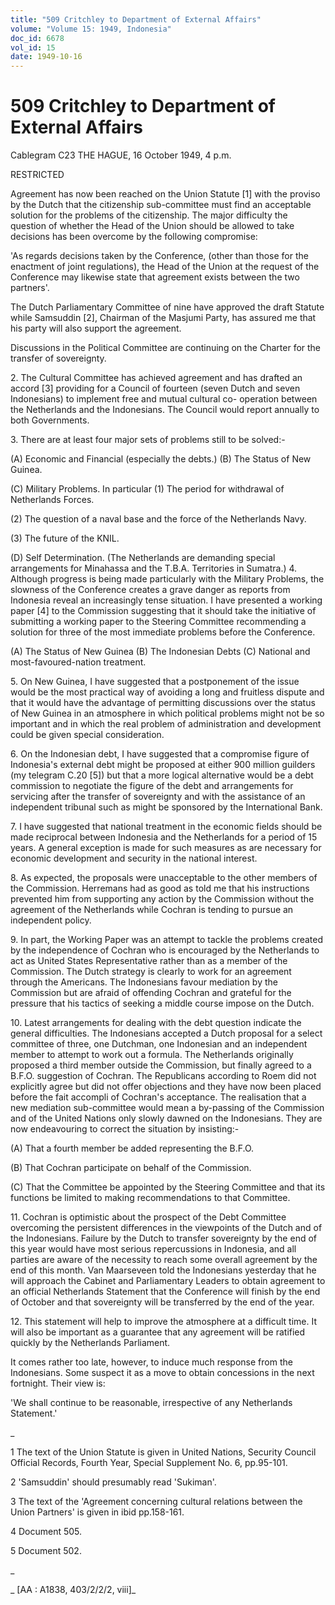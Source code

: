 ```yaml
---
title: "509 Critchley to Department of External Affairs"
volume: "Volume 15: 1949, Indonesia"
doc_id: 6678
vol_id: 15
date: 1949-10-16
---
```


# 509 Critchley to Department of External Affairs

Cablegram C23 THE HAGUE, 16 October 1949, 4 p.m.

RESTRICTED

Agreement has now been reached on the Union Statute [1] with the proviso by the Dutch that the citizenship sub-committee must find an acceptable solution for the problems of the citizenship. The major difficulty the question of whether the Head of the Union should be allowed to take decisions has been overcome by the following compromise:

'As regards decisions taken by the Conference, (other than those for the enactment of joint regulations), the Head of the Union at the request of the Conference may likewise state that agreement exists between the two partners'.

The Dutch Parliamentary Committee of nine have approved the draft Statute while Samsuddin [2], Chairman of the Masjumi Party, has assured me that his party will also support the agreement.

Discussions in the Political Committee are continuing on the Charter for the transfer of sovereignty.

2\. The Cultural Committee has achieved agreement and has drafted an accord [3] providing for a Council of fourteen (seven Dutch and seven Indonesians) to implement free and mutual cultural co- operation between the Netherlands and the Indonesians. The Council would report annually to both Governments.

3\. There are at least four major sets of problems still to be solved:-

(A) Economic and Financial (especially the debts.) (B) The Status of New Guinea.

(C) Military Problems. In particular (1) The period for withdrawal of Netherlands Forces.

(2) The question of a naval base and the force of the Netherlands Navy.

(3) The future of the KNIL.

(D) Self Determination. (The Netherlands are demanding special arrangements for Minahassa and the T.B.A. Territories in Sumatra.) 4. Although progress is being made particularly with the Military Problems, the slowness of the Conference creates a grave danger as reports from Indonesia reveal an increasingly tense situation. I have presented a working paper [4] to the Commission suggesting that it should take the initiative of submitting a working paper to the Steering Committee recommending a solution for three of the most immediate problems before the Conference.

(A) The Status of New Guinea (B) The Indonesian Debts (C) National and most-favoured-nation treatment.

5\. On New Guinea, I have suggested that a postponement of the issue would be the most practical way of avoiding a long and fruitless dispute and that it would have the advantage of permitting discussions over the status of New Guinea in an atmosphere in which political problems might not be so important and in which the real problem of administration and development could be given special consideration.

6\. On the Indonesian debt, I have suggested that a compromise figure of Indonesia's external debt might be proposed at either 900 million guilders (my telegram C.20 [5]) but that a more logical alternative would be a debt commission to negotiate the figure of the debt and arrangements for servicing after the transfer of sovereignty and with the assistance of an independent tribunal such as might be sponsored by the International Bank.

7\. I have suggested that national treatment in the economic fields should be made reciprocal between Indonesia and the Netherlands for a period of 15 years. A general exception is made for such measures as are necessary for economic development and security in the national interest.

8\. As expected, the proposals were unacceptable to the other members of the Commission. Herremans had as good as told me that his instructions prevented him from supporting any action by the Commission without the agreement of the Netherlands while Cochran is tending to pursue an independent policy.

9\. In part, the Working Paper was an attempt to tackle the problems created by the independence of Cochran who is encouraged by the Netherlands to act as United States Representative rather than as a member of the Commission. The Dutch strategy is clearly to work for an agreement through the Americans. The Indonesians favour mediation by the Commission but are afraid of offending Cochran and grateful for the pressure that his tactics of seeking a middle course impose on the Dutch.

10\. Latest arrangements for dealing with the debt question indicate the general difficulties. The Indonesians accepted a Dutch proposal for a select committee of three, one Dutchman, one Indonesian and an independent member to attempt to work out a formula. The Netherlands originally proposed a third member outside the Commission, but finally agreed to a B.F.O. suggestion of Cochran. The Republicans according to Roem did not explicitly agree but did not offer objections and they have now been placed before the fait accompli of Cochran's acceptance. The realisation that a new mediation sub-committee would mean a by-passing of the Commission and of the United Nations only slowly dawned on the Indonesians. They are now endeavouring to correct the situation by insisting:-

(A) That a fourth member be added representing the B.F.O.

(B) That Cochran participate on behalf of the Commission.

(C) That the Committee be appointed by the Steering Committee and that its functions be limited to making recommendations to that Committee.

11\. Cochran is optimistic about the prospect of the Debt Committee overcoming the persistent differences in the viewpoints of the Dutch and of the Indonesians. Failure by the Dutch to transfer sovereignty by the end of this year would have most serious repercussions in Indonesia, and all parties are aware of the necessity to reach some overall agreement by the end of this month. Van Maarseveen told the Indonesians yesterday that he will approach the Cabinet and Parliamentary Leaders to obtain agreement to an official Netherlands Statement that the Conference will finish by the end of October and that sovereignty will be transferred by the end of the year.

12\. This statement will help to improve the atmosphere at a difficult time. It will also be important as a guarantee that any agreement will be ratified quickly by the Netherlands Parliament.

It comes rather too late, however, to induce much response from the Indonesians. Some suspect it as a move to obtain concessions in the next fortnight. Their view is:

'We shall continue to be reasonable, irrespective of any Netherlands Statement.'

_

1 The text of the Union Statute is given in United Nations, Security Council Official Records, Fourth Year, Special Supplement No. 6, pp.95-101.

2 'Samsuddin' should presumably read 'Sukiman'.

3 The text of the 'Agreement concerning cultural relations between the Union Partners' is given in ibid pp.158-161.

4 Document 505.

5 Document 502.

_

_ [AA : A1838, 403/2/2/2, viii]_
